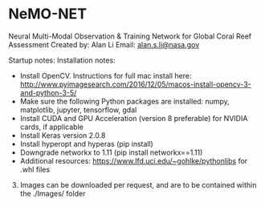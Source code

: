 # NeMO-NET
Neural Multi-Modal Observation & Training Network for Global Coral Reef Assessment
Created by: Alan Li
Email: alan.s.li@nasa.gov

Startup notes:
Installation notes:
  - Install OpenCV. Instructions for full mac install here: http://www.pyimagesearch.com/2016/12/05/macos-install-opencv-3-and-python-3-5/
  - Make sure the following Python packages are installed: numpy, matplotlib, jupyter, tensorflow, gdal
  - Install CUDA and GPU Acceleration (version 8 preferable) for NVIDIA cards, if applicable
  - Install Keras version 2.0.8
  - Install hyperopt and hyperas (pip install)
  - Downgrade networkx to 1.11 (pip install networkx==1.11)
  - Additional resources: https://www.lfd.uci.edu/~gohlke/pythonlibs for .whl files

3) Images can be downloaded per request, and are to be contained within the ./Images/ folder

